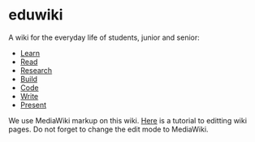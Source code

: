 eduwiki
=======

A wiki for the everyday life of students, junior and senior:

* [Learn](https://github.com/wikihub/eduwiki/wiki/Learn)
* [Read](https://github.com/wikihub/eduwiki/wiki/Read)
* [Research](https://github.com/wikihub/eduwiki/wiki/Research)
* [Build](https://github.com/wikihub/eduwiki/wiki/Build)
* [Code](https://github.com/wikihub/eduwiki/wiki/Code)
* [Write](https://github.com/wikihub/eduwiki/wiki/Write)
* [Present](https://github.com/wikihub/eduwiki/wiki/Present)

We use MediaWiki markup on this wiki. [Here](http://en.wikipedia.org/wiki/Wikipedia:Tutorial) is a tutorial 
to editting wiki pages. Do not forget to change the edit mode to MediaWiki.
